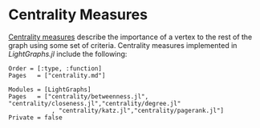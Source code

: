 # Centrality Measures

[Centrality measures](https://en.wikipedia.org/wiki/Centrality) describe the
importance of a vertex to the rest of the graph using some set of criteria.
Centrality measures implemented in *LightGraphs.jl* include the following:


```@index
Order = [:type, :function]
Pages   = ["centrality.md"]
```

```@autodocs
Modules = [LightGraphs]
Pages   = ["centrality/betweenness.jl", "centrality/closeness.jl","centrality/degree.jl"
            , "centrality/katz.jl","centrality/pagerank.jl"]
Private = false
```
